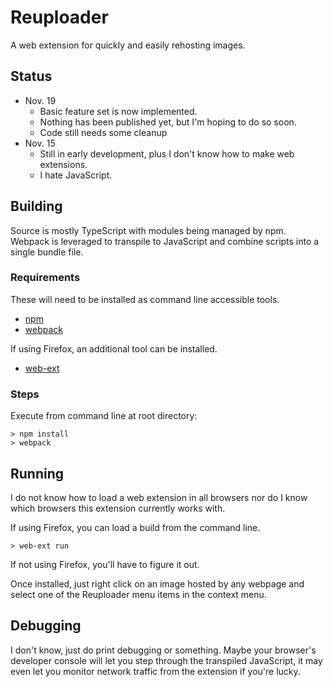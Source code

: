 # Reuploader

A web extension for quickly and easily rehosting images.

## Status

* Nov. 19
  * Basic feature set is now implemented.
  * Nothing has been published yet, but I'm hoping to do so soon.
  * Code still needs some cleanup
* Nov. 15
  * Still in early development, plus I don't know how to make web extensions.
  * I hate JavaScript.

## Building

Source is mostly TypeScript with modules being managed by npm. Webpack is leveraged to transpile to JavaScript and combine scripts into a single bundle file.

### Requirements

These will need to be installed as command line accessible tools.

* [npm](https://www.npmjs.com/)
* [webpack](https://www.npmjs.com/package/webpack)

If using Firefox, an additional tool can be installed.

* [web-ext](https://www.npmjs.com/package/web-ext)

### Steps

Execute from command line at root directory:

    > npm install
    > webpack

## Running

I do not know how to load a web extension in all browsers nor do I know which browsers this extension currently works with.

If using Firefox, you can load a build from the command line.

    > web-ext run

If not using Firefox, you'll have to figure it out.

Once installed, just right click on an image hosted by any webpage and select one of the Reuploader menu items in the context menu.

## Debugging

I don't know, just do print debugging or something. Maybe your browser's developer console will let you step through the transpiled JavaScript, it may even let you monitor network traffic from the extension if you're lucky.